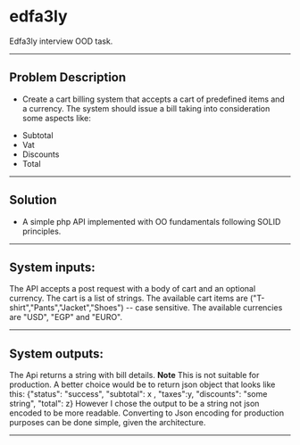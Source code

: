 # edfa3ly
Edfa3ly interview OOD task.
___
## Problem Description
- Create a cart billing system that accepts a cart of predefined items and a currency. The system should issue a bill taking into consideration some aspects like:
* Subtotal
* Vat
* Discounts
* Total
___
## Solution 
- A simple php API implemented with OO fundamentals following SOLID principles.
___
## System inputs:
The API accepts a post request with a body of cart and an optional currency. 
The cart is a list of strings.
The available cart items are ("T-shirt","Pants","Jacket","Shoes") -- case sensitive.
The available currencies are "USD", "EGP" and "EURO". 
___
## System outputs:
The Api returns a string with bill details.
**Note** This is not suitable for production. A better choice would be to return json object that looks like this:
{"status": "success", "subtotal": x , "taxes":y, "discounts": "some string", "total": z}
However I chose the output to be a string not json encoded to be more readable. Converting to Json encoding for production purposes can be done simple, given the architecture.
___
